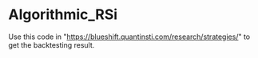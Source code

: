 # Algorithmic_RSi

Use this code in "https://blueshift.quantinsti.com/research/strategies/" to get the backtesting result. 
